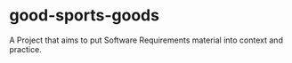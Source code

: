 # good-sports-goods
A Project that aims to put Software Requirements material into context and practice.
